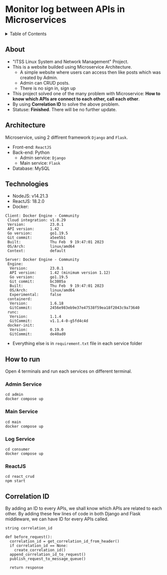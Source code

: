 # Monitor log between APIs in Microservices

<details>
  <summary>Table of Contents</summary>
  <ol>
    <li><a href="#about">About</a></li>
    <li><a href="#architecture">Architecture</a></li>
    <li><a href="#technologies">Technologies</a></li>
    <li><a href="#how-to-run">How to run</a></li>
    <li><a href="#correlation-id">Correlation ID</a></li>
  </ol>
</details>

## About

* "ITSS Linux System and Network Management" Project.
* This is a website builded using Microservice Architecture.
  * A simple website where users can access then like posts which was created by Admin.
  * Admin can CRUD posts.
  * There is no sign in, sign up
* This project solved one of the many problem with Microservice: **How to know which APIs are connect to each other, call each other**.
* By using **Correlation ID** to solve the above problem.
* Statuse: **Finished**. There will be no further update.

## Architecture

Microservice, using 2 diffirent framework `Django` and `Flask`.
* Front-end: `ReactJS`
* Back-end: Python
  * Admin service: `Django`
  * Main service: `Flask`
* Database: MySQL

## Technologies

* NodeJS: v14.21.3
* ReactJS: 18.2.0
* Docker:
```
Client: Docker Engine - Community
 Cloud integration: v1.0.29
 Version:           23.0.1
 API version:       1.42
 Go version:        go1.19.5
 Git commit:        a5ee5b1
 Built:             Thu Feb  9 19:47:01 2023
 OS/Arch:           linux/amd64
 Context:           default

Server: Docker Engine - Community
 Engine:
  Version:          23.0.1
  API version:      1.42 (minimum version 1.12)
  Go version:       go1.19.5
  Git commit:       bc3805a
  Built:            Thu Feb  9 19:47:01 2023
  OS/Arch:          linux/amd64
  Experimental:     false
 containerd:
  Version:          1.6.18
  GitCommit:        2456e983eb9e37e47538f59ea18f2043c9a73640
 runc:
  Version:          1.1.4
  GitCommit:        v1.1.4-0-g5fd4c4d
 docker-init:
  Version:          0.19.0
  GitCommit:        de40ad0
```
* Everything else is in `requirement.txt` file in each service folder

## How to run
Open 4 terminals and run each services on different terminal.

### Admin Service
```
cd admin
docker compose up
```

### Main Service
```
cd main
docker compose up
```

### Log Service
```
cd consumer
docker compose up
```

### ReactJS
```
cd react_crud
npm start
```

## Correlation ID
By adding an ID to every APIs, we shall know which APIs are related to each other.
By adding these few lines of code in both Django and Flask middleware, we can have ID for every APIs called.
```
string correlation_id

def before_request():
  correlation_id = get_correlation_id_from_header()
  if correlation_id == None:
    create_correlation_id()
  append_correlation_id_to_request()
  publish_request_to_message_queue()
  
  return response
```
